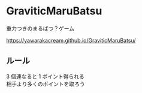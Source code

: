 # GraviticMaruBatsu

重力つきのまるばつ？ゲーム

https://yawarakacream.github.io/GraviticMaruBatsu/

## ルール

3 個連なると 1 ポイント得られる  
相手より多くのポイントを取ろう
